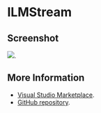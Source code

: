 # ILMStream



## Screenshot
![](https://raw.githubusercontent.com/gerane/VSCodeThemes/master/gerane.Theme-ILMStream/screenshot.png).


## More Information
* [Visual Studio Marketplace](https://marketplace.visualstudio.com/items/gerane.Theme-ILMStream).
* [GitHub repository](https://github.com/gerane/VSCodeThemes).
